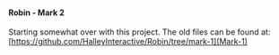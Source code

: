 #### Robin - Mark 2
Starting somewhat over with this project. The old files can be found at:
[https://github.com/HalleyInteractive/Robin/tree/mark-1](Mark-1)

